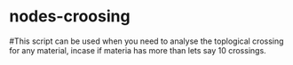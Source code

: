 # nodes-croosing
#This script can be used when you need to analyse the toplogical crossing for any material, incase if materia has more than lets say 10 crossings.
